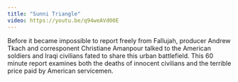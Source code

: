 ```yaml
---
title: "Sunni Triangle"
video: https://youtu.be/q94weAVd00E
---
```


Before it became impossible to report freely from Fallujah, producer Andrew Tkach and corresponent Christiane Amanpour talked to the American soldiers and Iraqi civilians fated to share this urban battlefield.    This 60 minute report examines both the deaths of innocent civilians and the terrible price paid by American servicemen.
